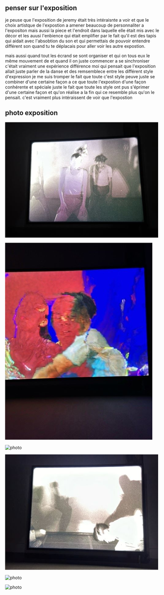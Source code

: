 ## **penser sur l'exposition**
je peuse que l'exposition de jeremy était très intéraisnte a voir et que le choix artistque de l'expostion a amener beaucoup de personnaliter a l'expositon mais aussi la piece et l'endroit 
dans laquelle elle était mis avec le décor et les auusi l'enbience qui était emplifier par le fait qu'il est des tapis qui aidait avec l'absobtion du son et qui permettais de pouvoir 
entendre différent son quand tu te déplacais pour aller voir les autre expostion. 

mais aussi quand tout les écrand se sont organiser et qui on tous eux le même mouvement de et quand il on juste commencer a se sinchroniser c'était vraiment une expérience différence 
moi qui pensait que l'exposition allait juste parler de la danse et des remsemblece  entre les différent style d'expression je me suis tromper le fait que toute c'est style peuve juste 
se combiner d'une certaine façon a ce que toute l'expostion d'une façon conhérente et spéciale juste le fait que toute les style ont pus s'éprimer d'une certaine façon et qu'on réalise 
a la fin qui ce resemble plus qu'on le pensait. 
c'est vraiment plus intéraissent de voir que l'expostion 
## **photo exposition**
![photo](media/The_circle.jpg)

![photo](media/bug_matrix.jpg)

![photo](media/free_art.jpg)

![photo](media/get_sturdy.jpg)

![photo](media/pratique_engendré.jpg)

![photo](media/wallpaper_engine.jpg)



